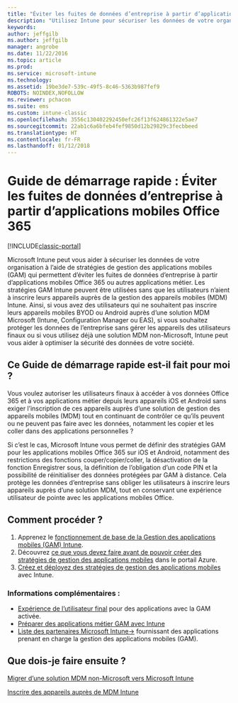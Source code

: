 ```yaml
---
title: "Éviter les fuites de données d’entreprise à partir d’applications mobiles Office 365"
description: "Utilisez Intune pour sécuriser les données de votre organisation avec des stratégies de gestion des applications mobiles (GAM) qui permettent d’éviter les fuites de données d’entreprise à partir d’applications mobiles Office 365 ou autres applications métier."
keywords: 
author: jeffgilb
ms.author: jeffgilb
manager: angrobe
ms.date: 11/22/2016
ms.topic: article
ms.prod: 
ms.service: microsoft-intune
ms.technology: 
ms.assetid: 19be3de7-539c-49f5-8c46-5363b987fef9
ROBOTS: NOINDEX,NOFOLLOW
ms.reviewer: pchacon
ms.suite: ems
ms.custom: intune-classic
ms.openlocfilehash: 3556c130402292450efc26f13f624861322e5ae7
ms.sourcegitcommit: 22ab1c6a6bfeb4fef9850d12b29829c3fecbbeed
ms.translationtype: HT
ms.contentlocale: fr-FR
ms.lasthandoff: 01/12/2018
---
```

# <a name="quick-start-guide-prevent-company-data-leaks-from-office-365-mobile-apps"></a>Guide de démarrage rapide : Éviter les fuites de données d’entreprise à partir d’applications mobiles Office 365

[!INCLUDE[classic-portal](../includes/classic-portal.md)]

Microsoft Intune peut vous aider à sécuriser les données de votre organisation à l’aide de stratégies de gestion des applications mobiles (GAM) qui permettent d’éviter les fuites de données d’entreprise à partir d’applications mobiles Office 365 ou autres applications métier. Les stratégies GAM Intune peuvent être utilisées sans que les utilisateurs n’aient à inscrire leurs appareils auprès de la gestion des appareils mobiles (MDM) Intune. Ainsi, si vous avez des utilisateurs qui ne souhaitent pas inscrire leurs appareils mobiles BYOD ou Android auprès d’une solution MDM Microsoft (Intune, Configuration Manager ou EAS), si vous souhaitez protéger les données de l’entreprise sans gérer les appareils des utilisateurs finaux ou si vous utilisez déjà une solution MDM non-Microsoft, Intune peut vous aider à optimiser la sécurité des données de votre société.   

## <a name="is-this-quick-start-guide-right-for-me"></a>Ce Guide de démarrage rapide est-il fait pour moi ?
Vous voulez autoriser les utilisateurs finaux à accéder à vos données Office 365 et à vos applications métier depuis leurs appareils iOS et Android sans exiger l’inscription de ces appareils auprès d’une solution de gestion des appareils mobiles (MDM) tout en continuant de contrôler ce qu’ils peuvent ou ne peuvent pas faire avec les données, notamment les copier et les coller dans des applications personnelles ?

Si c’est le cas, Microsoft Intune vous permet de définir des stratégies GAM pour les applications mobiles Office 365 sur iOS et Android, notamment des restrictions des fonctions couper/copier/coller, la désactivation de la fonction Enregistrer sous, la définition de l’obligation d’un code PIN et la possibilité de réinitialiser des données protégées par GAM à distance.  Cela protège les données d’entreprise sans obliger les utilisateurs à inscrire leurs appareils auprès d’une solution MDM, tout en conservant une expérience utilisateur de pointe avec les applications mobiles Office.

## <a name="how-do-i-do-it"></a>Comment procéder ?
1.  Apprenez le [fonctionnement de base de la Gestion des applications mobiles (GAM) Intune](/intune-classic/deploy-use/protect-app-data-using-mobile-app-management-policies-with-microsoft-intune).
2.  Découvrez [ce que vous devez faire avant de pouvoir créer des stratégies de gestion des applications mobiles](/intune-classic/deploy-use/get-ready-to-configure-mobile-app-management-policies-with-microsoft-intune) dans le portail Azure.
3.  [Créez et déployez des stratégies de gestion des applications mobiles](/intune-classic/deploy-use/get-ready-to-configure-mobile-app-management-policies-with-microsoft-intune) avec Intune.

### <a name="additional-information"></a>Informations complémentaires :
- [Expérience de l’utilisateur final](/intune-classic/deploy-use/end-user-experience-for-mam-enabled-apps-with-microsoft-intune) pour des applications avec la GAM activée.
- [Préparer des applications métier GAM avec Intune](/intune/apps-prepare-mobile-application-management)
- <a href="https://www.microsoft.com/cloud-platform/microsoft-intune-partners" target="_blank">Liste des partenaires Microsoft Intune&rarr;</a> fournissant des applications prenant en charge la gestion des applications mobiles (GAM).

## <a name="what-should-i-do-next"></a>Que dois-je faire ensuite ?
[Migrer d’une solution MDM non-Microsoft vers Microsoft Intune](/intune-classic/deploy-use/migrate-to-intune)

[Inscrire des appareils auprès de MDM Intune](/intune-classic/deploy-use/enroll-devices-in-microsoft-intune)
